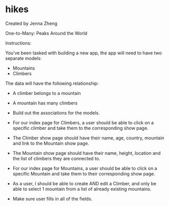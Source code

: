 # hikes

Created by Jenna Zheng

One-to-Many: Peaks Around the World

Instructions:

You’ve been tasked with building a new app, the app will need to have two separate models:

- Mountains
- Climbers

The data will have the following relationship:

- A climber belongs to a mountain
- A mountain has many climbers

- Build out the associations for the models.

- For our index page for Climbers, a user should be able to click on a specific climber and take them to the corresponding show page.

- The Climber show page should have their name, age, country, mountain and link to the Mountain show page.

- The Mountain show page should have their name, height, location and the list of climbers they are connected to.

- For our index page for Mountains, a user should be able to click on a specific Mountain and take them to their corresponding show page.

- As a user, I should be able to create AND edit a Climber, and only be able to select 1   mountain from a list of already existing mountains.

- Make sure user fills in all of the fields.
